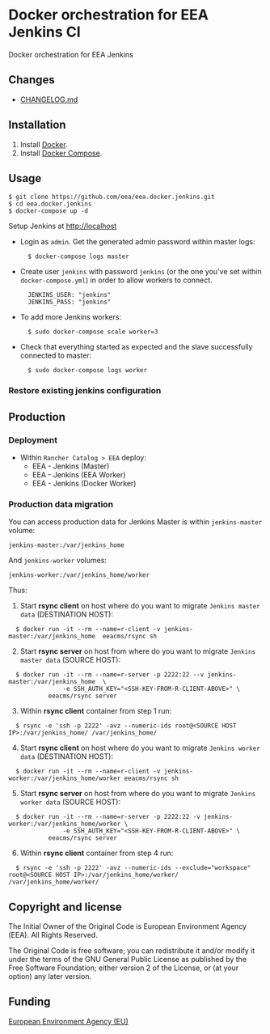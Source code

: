 # Docker orchestration for EEA Jenkins CI 

Docker orchestration for EEA Jenkins

## Changes

 - [CHANGELOG.md](https://github.com/eea/eea.docker.jenkins/blob/master/CHANGELOG.md)


## Installation

1. Install [Docker](https://www.docker.com/).
2. Install [Docker Compose](https://docs.docker.com/compose/).


## Usage

    $ git clone https://github.com/eea/eea.docker.jenkins.git
    $ cd eea.docker.jenkins
    $ docker-compose up -d

Setup Jenkins at [http://localhost]()

* Login as `admin`. Get the generated admin password within master logs:

        $ docker-compose logs master

* Create user `jenkins` with password `jenkins` (or the one you've set within `docker-compose.yml`) in order to allow workers to connect.

        JENKINS_USER: "jenkins"
        JENKINS_PASS: "jenkins"

* To add more Jenkins workers:

        $ sudo docker-compose scale worker=3

* Check that everything started as expected and the slave successfully connected to master:

        $ sudo docker-compose logs worker

<a name="restore"></a>
### Restore existing jenkins configuration



## Production 

### Deployment

* Within `Rancher Catalog > EEA` deploy:
  * EEA - Jenkins (Master)
  * EEA - Jenkins (EEA Worker)
  * EEA - Jenkins (Docker Worker)

### Production data migration

You can access production data for Jenkins Master is within `jenkins-master` volume:

    jenkins-master:/var/jenkins_home

And `jenkins-worker` volumes:

    jenkins-worker:/var/jenkins_home/worker

Thus:

1. Start **rsync client** on host where do you want to migrate `Jenkins master data` (DESTINATION HOST):

  ```
    $ docker run -it --rm --name=r-client -v jenkins-master:/var/jenkins_home  eeacms/rsync sh
  ```

2. Start **rsync server** on host from where do you want to migrate `Jenkins master data` (SOURCE HOST):

  ```
    $ docker run -it --rm --name=r-server -p 2222:22 --v jenkins-master:/var/jenkins_home  \
                 -e SSH_AUTH_KEY="<SSH-KEY-FROM-R-CLIENT-ABOVE>" \
             eeacms/rsync server
  ```

3. Within **rsync client** container from step 1 run:

  ```
    $ rsync -e 'ssh -p 2222' -avz --numeric-ids root@<SOURCE HOST IP>:/var/jenkins_home/ /var/jenkins_home/
  ```

4. Start **rsync client** on host where do you want to migrate `Jenkins worker data` (DESTINATION HOST):

  ```
    $ docker run -it --rm --name=r-client -v jenkins-worker:/var/jenkins_home/worker eeacms/rsync sh
  ```

5. Start **rsync server** on host from where do you want to migrate `Jenkins worker data` (SOURCE HOST):

  ```
    $ docker run -it --rm --name=r-server -p 2222:22 -v jenkins-worker:/var/jenkins_home/worker \
                 -e SSH_AUTH_KEY="<SSH-KEY-FROM-R-CLIENT-ABOVE>" \
             eeacms/rsync server
  ```

6. Within **rsync client** container from step 4 run:

  ```
    $ rsync -e 'ssh -p 2222' -avz --numeric-ids --exclude="workspace" root@<SOURCE HOST IP>:/var/jenkins_home/worker/ /var/jenkins_home/worker/
  ```

## Copyright and license

The Initial Owner of the Original Code is European Environment Agency (EEA).
All Rights Reserved.

The Original Code is free software;
you can redistribute it and/or modify it under the terms of the GNU
General Public License as published by the Free Software Foundation;
either version 2 of the License, or (at your option) any later
version.


## Funding

[European Environment Agency (EU)](http://eea.europa.eu)
